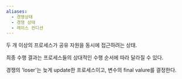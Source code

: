 ```yaml
---
aliases:
  - 경쟁상태
  - 경쟁 상태
  - 레이스 컨디션
---
```

두 개 이상의 프로세스가 공유 자원을 동시에 접근하려는 상태.

최종 수행 결과는 프로세스들의 상대적인 수행 순서에 따라 달라질 수 있다.

경쟁의 'loser'는 늦게 update한 프로세스이고, 변수의 final valure를 결정한다.    